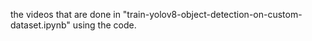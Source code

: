 the videos that are done in "train-yolov8-object-detection-on-custom-dataset.ipynb" using the code.
